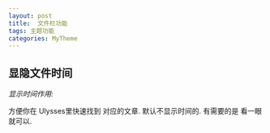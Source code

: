 ```yaml
---
layout: post
title:  文件栏功能
tags: 主题功能
categories: MyTheme
---
```


## 显隐文件时间
*显示时间作用:*

方便你在 Ulysses里快速找到 对应的文章.
默认不显示时间的. 有需要的是 看一眼就可以.




